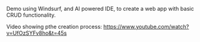Demo using Windsurf, and AI powered IDE, to create a web app with basic CRUD functionality.

Video showing pthe creation process: https://www.youtube.com/watch?v=UfOzSYFv8ho&t=45s
